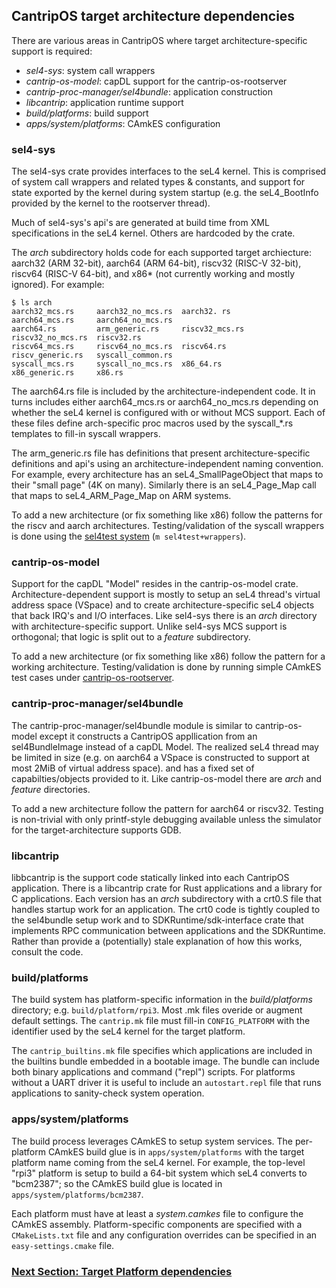 
## CantripOS target architecture dependencies

There are various areas in CantripOS where target architecture-specific support is required:

- *sel4-sys*: system call wrappers
- *cantrip-os-model*: capDL support for the cantrip-os-rootserver
- *cantrip-proc-manager/sel4bundle*: application construction
- *libcantrip*: application runtime support
- *build/platforms*: build support
- *apps/system/platforms*: CAmkES configuration

### sel4-sys

The sel4-sys crate provides interfaces to the seL4 kernel.
This is comprised of system call wrappers and related types & constants,
and support for state exported by the kernel during system startup
(e.g. the seL4_BootInfo provided by the kernel to the rootserver thread).

Much of sel4-sys's api's are generated at build time from XML specifications
in the seL4 kernel. Others are hardcoded by the crate.

The *arch* subdirectory holds code for each supported target archiecture:
aarch32 (ARM 32-bit), aarch64 (ARM 64-bit), riscv32 (RISC-V 32-bit),
riscv64 (RISC-V 64-bit), and x86* (not currently working and mostly ignored).
For example:

```shell
$ ls arch
aarch32_mcs.rs     aarch32_no_mcs.rs  aarch32. rs        aarch64_mcs.rs     aarch64_no_mcs.rs
aarch64.rs         arm_generic.rs     riscv32_mcs.rs     riscv32_no_mcs.rs  riscv32.rs
riscv64_mcs.rs     riscv64_no_mcs.rs  riscv64.rs         riscv_generic.rs   syscall_common.rs
syscall_mcs.rs     syscall_no_mcs.rs  x86_64.rs          x86_generic.rs     x86.rs
```

The aarch64.rs file is included by the architecture-independent code.
It in turns includes either aarch64_mcs.rs or aarch64_no_mcs.rs depending
on whether the seL4 kernel is configured with or without MCS support.
Each of these files define arch-specific proc macros used by the syscall_*.rs
templates to fill-in syscall wrappers.

The arm_generic.rs file has definitions that present architecture-specific
definitions and api's using an architecture-independent naming convention.
For example, every architecture has an seL4_SmallPageObject that maps
to their "small page" (4K on many). Similarly there is an seL4_Page_Map
call that maps to seL4_ARM_Page_Map on ARM systems.

To add a new architecture (or fix something like x86) follow the
patterns for the riscv and aarch architectures. Testing/validation of
the syscall wrappers is done using the [sel4test system](Testing.md)
(`m sel4test+wrappers`).

### cantrip-os-model

Support for the capDL "Model" resides in the cantrip-os-model crate.
Architecture-dependent support is mostly to setup an seL4 thread's virtual
address space (VSpace) and to create architecture-specific seL4 objects
that back IRQ's and I/O interfaces.  Like sel4-sys there is an *arch*
directory with architecture-specific support. Unlike sel4-sys MCS support
is orthogonal; that logic is split out to a *feature* subdirectory.

To add a new architecture (or fix something like x86) follow the pattern
for a working architecture. Testing/validation is done by running simple
CAmkES test cases under [cantrip-os-rootserver](CantripRootserver.md).

### cantrip-proc-manager/sel4bundle

The cantrip-proc-manager/sel4bundle module is similar to cantrip-os-model
except it constructs a CantripOS appllication from an sel4BundleImage
instead of a capDL Model. The realized seL4 thread may be limited in size
(e.g. on aarch64 a VSpace is constructed to support at most 2MiB of virtual
address space).
and has a fixed set of capabilties/objects provided to it.
Like cantrip-os-model there are *arch* and *feature* directories.

To add a new architecture follow the pattern for aarch64 or riscv32.
Testing is non-trivial with only printf-style debugging available unless
the simulator for the target-architecture supports GDB.

### libcantrip

libbcantrip is the support code statically linked into each CantripOS
application. There is a libcantrip crate for Rust applications and a
library for C applications. Each version has an *arch* subdirectory
with a crt0.S file that handles startup work for an application.
The crt0 code is tightly coupled to the sel4bundle setup work and to
SDKRuntime/sdk-interface crate that implements RPC communication
between applications and the SDKRuntime.
Rather than provide a (potentially) stale explanation of how this
works, consult the code.

### build/platforms

The build system has platform-specific information in the *build/platforms*
directory; e.g. `build/platform/rpi3`. Most .mk files overide or augment
default settings. The `cantrip.mk` file must fill-in `CONFIG_PLATFORM` with
the identifier used by the seL4 kernel for the target platform.

The `cantrip_builtins.mk` file specifies which applications are included in the
builtins bundle embedded in a bootable image. The bundle can include both
binary applications and command ("repl") scripts. For platforms without
a UART driver it is useful to include an `autostart.repl` file that runs
applications to sanity-check system operation.

### apps/system/platforms

The build process leverages CAmkES to setup system services. The per-platform
CAmkES build glue is in `apps/system/platforms` with the target platform name
coming from the seL4 kernel. For example, the top-level "rpi3" platform
is setup to build a 64-bit system which seL4 converts to "bcm2387"; so the
CAmkES build glue is located in `apps/system/platforms/bcm2387`.

Each platform must have at least a *system.camkes* file to configure the
CAmkES assembly. Platform-specific components are specified with a `CMakeLists.txt`
file and any configuration overrides can be specified in an `easy-settings.cmake`
file.

### [Next Section: Target Platform dependencies](PlatformDependencies.md)
